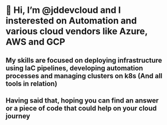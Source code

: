 # 👋 Hi, I’m @jddevcloud and I insterested on Automation and various cloud vendors like Azure, AWS and GCP

## My skills are focused on deploying infrastructure using IaC pipelines, developing automation processes and managing clusters on k8s (And all tools in relation)

## Having said that, hoping you can find an answer or a piece of code that could help on your cloud journey
